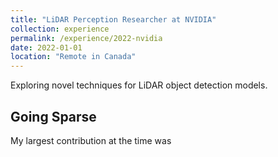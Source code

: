 ```yaml
---
title: "LiDAR Perception Researcher at NVIDIA"
collection: experience
permalink: /experience/2022-nvidia
date: 2022-01-01
location: "Remote in Canada"
---
```


Exploring novel techniques for LiDAR object detection models.

## Going Sparse
My largest contribution at the time was 

